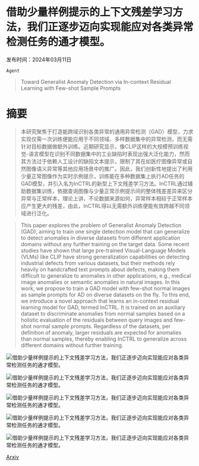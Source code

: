# 借助少量样例提示的上下文残差学习方法，我们正逐步迈向实现能应对各类异常检测任务的通才模型。

发布时间：2024年03月11日

`Agent`

> Toward Generalist Anomaly Detection via In-context Residual Learning with Few-shot Sample Prompts

# 摘要

> 本研究聚焦于打造能跨域识别各类异常的通用异常检测（GAD）模型，力求实现仅需一次训练便能应用于不同领域、多样数据集中的异常检测，而无需针对目标数据做额外训练。近期研究显示，像CLIP这样的大规模预训练视觉-语言模型在识别不同数据集中的工业缺陷时表现出强大泛化能力，然而其方法过于依赖人工设计的缺陷文本提示，限制了其在如医疗图像异常或自然图像语义异常等其他应用场景中的推广。因此，我们创新性地提出了利用少量正常图像作为实时示例提示，训练能在多种数据集上执行AD任务的GAD模型，并引入名为InCTRL的新型上下文残差学习方法。InCTRL通过辅助数据集训练，依据查询图像与少量正常示例提示间的整体残差差异来区分异常与正常样本，理论上讲，不论数据来源如何，异常样本相较于正常样本应产生更大的残差，由此，InCTRL得以无需额外训练便能有效跨越不同领域进行泛化。

> This paper explores the problem of Generalist Anomaly Detection (GAD), aiming to train one single detection model that can generalize to detect anomalies in diverse datasets from different application domains without any further training on the target data. Some recent studies have shown that large pre-trained Visual-Language Models (VLMs) like CLIP have strong generalization capabilities on detecting industrial defects from various datasets, but their methods rely heavily on handcrafted text prompts about defects, making them difficult to generalize to anomalies in other applications, e.g., medical image anomalies or semantic anomalies in natural images. In this work, we propose to train a GAD model with few-shot normal images as sample prompts for AD on diverse datasets on the fly. To this end, we introduce a novel approach that learns an in-context residual learning model for GAD, termed InCTRL. It is trained on an auxiliary dataset to discriminate anomalies from normal samples based on a holistic evaluation of the residuals between query images and few-shot normal sample prompts. Regardless of the datasets, per definition of anomaly, larger residuals are expected for anomalies than normal samples, thereby enabling InCTRL to generalize across different domains without further training.

![借助少量样例提示的上下文残差学习方法，我们正逐步迈向实现能应对各类异常检测任务的通才模型。](../../../paper_images/2403.06495/x1.png)

![借助少量样例提示的上下文残差学习方法，我们正逐步迈向实现能应对各类异常检测任务的通才模型。](../../../paper_images/2403.06495/x2.png)

![借助少量样例提示的上下文残差学习方法，我们正逐步迈向实现能应对各类异常检测任务的通才模型。](../../../paper_images/2403.06495/x3.png)

![借助少量样例提示的上下文残差学习方法，我们正逐步迈向实现能应对各类异常检测任务的通才模型。](../../../paper_images/2403.06495/x4.png)

![借助少量样例提示的上下文残差学习方法，我们正逐步迈向实现能应对各类异常检测任务的通才模型。](../../../paper_images/2403.06495/x5.png)

[Arxiv](https://arxiv.org/abs/2403.06495)